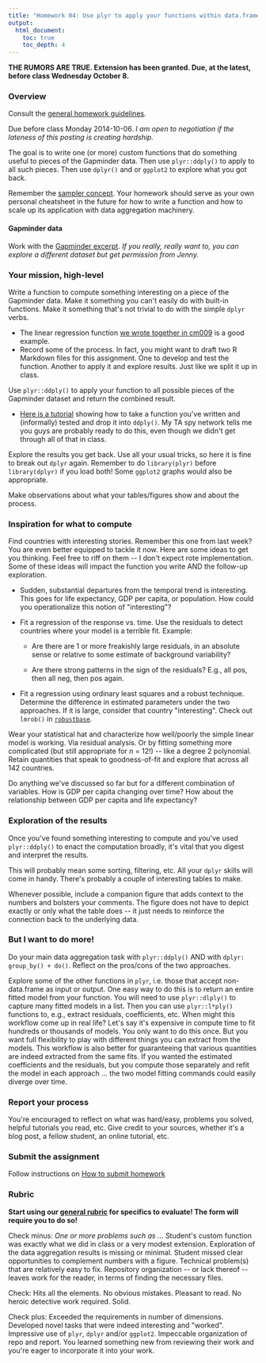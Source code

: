 ```yaml
---
title: "Homework 04: Use plyr to apply your functions within data.frames"
output:
  html_document:
    toc: true
    toc_depth: 4
---
```


__THE RUMORS ARE TRUE. Extension has been granted. Due, at the latest, before class Wednesday October 8.__

### Overview

Consult the [general homework guidelines](hw00_homework-guidelines.html).

Due before class Monday 2014-10-06. *I am open to negotiation if the lateness of this posting is creating hardship.*

The goal is to write one (or more) custom functions that do something useful to pieces of the Gapminder data. Then use `plyr::ddply()` to apply to all such pieces. Then use `dplyr()` and or `ggplot2` to explore what you got back.

Remember the [sampler concept](http://en.wikipedia.org/wiki/Sampler_(needlework)). Your homework should serve as your own personal cheatsheet in the future for how to write a function and how to scale up its application with data aggregation machinery.

#### Gapminder data

Work with the [Gapminder excerpt](http://tiny.cc/gapminder). *If you really, really want to, you can explore a different dataset but get permission from Jenny.*

### Your mission, high-level

Write a function to compute something interesting on a piece of the Gapminder data. Make it something you can't easily do with built-in functions. Make it something that's not trivial to do with the simple `dplyr` verbs.

  * The linear regression function [we wrote together in cm009](block012_function-regress-lifeexp-on-year.html) is a good example.
  * Record some of the process. In fact, you might want to draft two R Markdown files for this assignment. One to develop and test the function. Another to apply it and explore results. Just like we split it up in class.

Use `plyr::ddply()` to apply your function to all possible pieces of the Gapminder dataset and return the combined result.

  * [Here is a tutorial](block013_plyr-ddply.html) showing how to take a function you've written and (informally) tested and drop it into `ddply()`. My TA spy network tells me you guys are probably ready to do this, even though we didn't get through all of that in class.
  
Explore the results you get back. Use all your usual tricks, so here it is fine to break out `dplyr` again. Remember to do `library(plyr)` before `library(dplyr)` if you load both! Some `ggplot2` graphs would also be appropriate.

Make observations about what your tables/figures show and about the process.

### Inspiration for what to compute

Find countries with interesting stories. Remember this one from last week? You are even better equipped to tackle it now. Here are some ideas to get you thinking. Feel free to riff on them -- I don't expect rote implementation. Some of these ideas will impact the function you write AND the follow-up exploration.

  * Sudden, substantial departures from the temporal trend is interesting. This goes for life expectancy, GDP per capita, or population. How could you operationalize this notion of "interesting"?

  * Fit a regression of the response vs. time. Use the residuals to detect countries where your model is a terrible fit. Example:
    
    - Are there are 1 or more freakishly large residuals, in an absolute sense or relative to some estimate of background variability?
    
    - Are there strong patterns in the sign of the residuals? E.g., all pos, then all neg, then pos again.

  * Fit a regression using ordinary least squares and a robust technique. Determine the difference in estimated parameters under the two approaches. If it is large, consider that country "interesting". Check out `lmrob()` in [`robustbase`](http://cran.r-project.org/web/packages/robustbase/index.html).
  
Wear your statistical hat and characterize how well/poorly the simple linear model is working. Via residual analysis. Or by fitting something more complicated (but still appropriate for $n$ = 12!) -- like a degree 2 polynomial. Retain quantities that speak to goodness-of-fit and explore that across all 142 countries.

Do anything we've discussed so far but for a different combination of variables. How is GDP per capita changing over time? How about the relationship between GDP per capita and life expectancy?

### Exploration of the results

Once you've found something interesting to compute and you've used `plyr::ddply()` to enact the computation broadly, it's vital that you digest and interpret the results.

This will probably mean some sorting, filtering, etc. All your `dplyr` skills will come in handy. There's probably a couple of interesting tables to make.

Whenever possible, include a companion figure that adds context to the numbers and bolsters your comments. The figure does not have to depict exactly or only what the table does -- it just needs to reinforce the connection back to the underlying data.

### But I want to do more!

Do your main data aggregation task with `plyr::ddply()` AND with `dplyr: group_by() + do()`. Reflect on the pros/cons of the two approaches.

Explore some of the other functions in `plyr`, i.e. those that accept non-data.frame as input or output. One easy way to do this is to return an entire fitted model from your function. You will need to use `plyr::dlply()` to capture many fitted models in a list. Then you can use `plyr::l*ply()` functions to, e.g., extract residuals, coefficients, etc. When might this workflow come up in real life? Let's say it's expensive in compute time to fit hundreds or thousands of models. You only want to do this once. But you want full flexibility to play with different things you can extract from the models. This workflow is also better for guaranteeing that various quantities are indeed extracted from the same fits. If you wanted the estimated coefficients and the residuals, but you compute those separately and refit the model in each approach ... the two model fitting commands could easily diverge over time.
  
### Report your process

You're encouraged to reflect on what was hard/easy, problems you solved, helpful tutorials you read, etc. Give credit to your sources, whether it's a blog post, a fellow student, an online tutorial, etc.

### Submit the assignment

Follow instructions on [How to submit homework](hw00_homework-guidelines.html#how-to-submit-homework)

### Rubric

__Start using our [general rubric](peer-review01_marking-rubric.html) for specifics to evaluate! The form will require you to do so!__

Check minus: *One or more problems such as ...* Student's custom function was exactly what we did in class or a very modest extension. Exploration of the data aggregation results is missing or minimal. Student missed clear opportunities to complement numbers with a figure. Technical problem(s) that are relatively easy to fix. Repository organization -- or lack thereof -- leaves work for the reader, in terms of finding the necessary files.

Check: Hits all the elements. No obvious mistakes. Pleasant to read. No heroic detective work required. Solid.

Check plus: Exceeded the requirements in number of dimensions. Developed novel tasks that were indeed interesting and "worked". Impressive use of `plyr`, `dplyr` and/or `ggplot2`. Impeccable organization of repo and report. You learned something new from reviewing their work and you're eager to incorporate it into your work.
